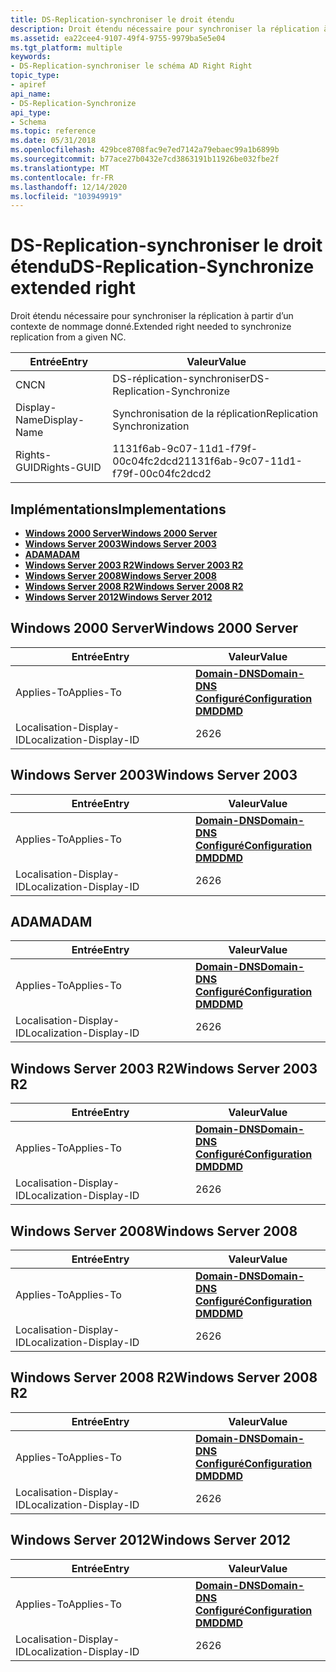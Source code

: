 ```yaml
---
title: DS-Replication-synchroniser le droit étendu
description: Droit étendu nécessaire pour synchroniser la réplication à partir d’un contexte de nommage donné.
ms.assetid: ea22cee4-9107-49f4-9755-9979ba5e5e04
ms.tgt_platform: multiple
keywords:
- DS-Replication-synchroniser le schéma AD Right Right
topic_type:
- apiref
api_name:
- DS-Replication-Synchronize
api_type:
- Schema
ms.topic: reference
ms.date: 05/31/2018
ms.openlocfilehash: 429bce8708fac9e7ed7142a79ebaec99a1b6899b
ms.sourcegitcommit: b77ace27b0432e7cd3863191b11926be032fbe2f
ms.translationtype: MT
ms.contentlocale: fr-FR
ms.lasthandoff: 12/14/2020
ms.locfileid: "103949919"
---
```

# <a name="ds-replication-synchronize-extended-right"></a><span data-ttu-id="e8ae8-104">DS-Replication-synchroniser le droit étendu</span><span class="sxs-lookup"><span data-stu-id="e8ae8-104">DS-Replication-Synchronize extended right</span></span>

<span data-ttu-id="e8ae8-105">Droit étendu nécessaire pour synchroniser la réplication à partir d’un contexte de nommage donné.</span><span class="sxs-lookup"><span data-stu-id="e8ae8-105">Extended right needed to synchronize replication from a given NC.</span></span>



| <span data-ttu-id="e8ae8-106">Entrée</span><span class="sxs-lookup"><span data-stu-id="e8ae8-106">Entry</span></span> | <span data-ttu-id="e8ae8-107">Valeur</span><span class="sxs-lookup"><span data-stu-id="e8ae8-107">Value</span></span> |
|--------------|--------------------------------------|
| <span data-ttu-id="e8ae8-108">CN</span><span class="sxs-lookup"><span data-stu-id="e8ae8-108">CN</span></span>           | <span data-ttu-id="e8ae8-109">DS-réplication-synchroniser</span><span class="sxs-lookup"><span data-stu-id="e8ae8-109">DS-Replication-Synchronize</span></span>           |
| <span data-ttu-id="e8ae8-110">Display-Name</span><span class="sxs-lookup"><span data-stu-id="e8ae8-110">Display-Name</span></span> | <span data-ttu-id="e8ae8-111">Synchronisation de la réplication</span><span class="sxs-lookup"><span data-stu-id="e8ae8-111">Replication Synchronization</span></span>          |
| <span data-ttu-id="e8ae8-112">Rights-GUID</span><span class="sxs-lookup"><span data-stu-id="e8ae8-112">Rights-GUID</span></span>  | <span data-ttu-id="e8ae8-113">1131f6ab-9c07-11d1-f79f-00c04fc2dcd2</span><span class="sxs-lookup"><span data-stu-id="e8ae8-113">1131f6ab-9c07-11d1-f79f-00c04fc2dcd2</span></span> |



## <a name="implementations"></a><span data-ttu-id="e8ae8-114">Implémentations</span><span class="sxs-lookup"><span data-stu-id="e8ae8-114">Implementations</span></span>

-   [<span data-ttu-id="e8ae8-115">**Windows 2000 Server**</span><span class="sxs-lookup"><span data-stu-id="e8ae8-115">**Windows 2000 Server**</span></span>](#windows-2000-server)
-   [<span data-ttu-id="e8ae8-116">**Windows Server 2003**</span><span class="sxs-lookup"><span data-stu-id="e8ae8-116">**Windows Server 2003**</span></span>](#windows-server-2003)
-   [<span data-ttu-id="e8ae8-117">**ADAM**</span><span class="sxs-lookup"><span data-stu-id="e8ae8-117">**ADAM**</span></span>](#adam)
-   [<span data-ttu-id="e8ae8-118">**Windows Server 2003 R2**</span><span class="sxs-lookup"><span data-stu-id="e8ae8-118">**Windows Server 2003 R2**</span></span>](#windows-server-2003-r2)
-   [<span data-ttu-id="e8ae8-119">**Windows Server 2008**</span><span class="sxs-lookup"><span data-stu-id="e8ae8-119">**Windows Server 2008**</span></span>](#windows-server-2008)
-   [<span data-ttu-id="e8ae8-120">**Windows Server 2008 R2**</span><span class="sxs-lookup"><span data-stu-id="e8ae8-120">**Windows Server 2008 R2**</span></span>](#windows-server-2008-r2)
-   [<span data-ttu-id="e8ae8-121">**Windows Server 2012**</span><span class="sxs-lookup"><span data-stu-id="e8ae8-121">**Windows Server 2012**</span></span>](#windows-server-2012)

## <a name="windows-2000-server"></a><span data-ttu-id="e8ae8-122">Windows 2000 Server</span><span class="sxs-lookup"><span data-stu-id="e8ae8-122">Windows 2000 Server</span></span>



| <span data-ttu-id="e8ae8-123">Entrée</span><span class="sxs-lookup"><span data-stu-id="e8ae8-123">Entry</span></span> | <span data-ttu-id="e8ae8-124">Valeur</span><span class="sxs-lookup"><span data-stu-id="e8ae8-124">Value</span></span> |
|-------------------------|----------------------------------------------------------------------------------------------------------------------------------|
| <span data-ttu-id="e8ae8-125">Applies-To</span><span class="sxs-lookup"><span data-stu-id="e8ae8-125">Applies-To</span></span>              | [<span data-ttu-id="e8ae8-126">**Domain-DNS**</span><span class="sxs-lookup"><span data-stu-id="e8ae8-126">**Domain-DNS**</span></span>](c-domaindns.md)<br/> [<span data-ttu-id="e8ae8-127">**Configuré**</span><span class="sxs-lookup"><span data-stu-id="e8ae8-127">**Configuration**</span></span>](c-configuration.md)<br/> [<span data-ttu-id="e8ae8-128">**DMD**</span><span class="sxs-lookup"><span data-stu-id="e8ae8-128">**DMD**</span></span>](c-dmd.md)<br/> |
| <span data-ttu-id="e8ae8-129">Localisation-Display-ID</span><span class="sxs-lookup"><span data-stu-id="e8ae8-129">Localization-Display-ID</span></span> | <span data-ttu-id="e8ae8-130">26</span><span class="sxs-lookup"><span data-stu-id="e8ae8-130">26</span></span>                                                                                                                               |



## <a name="windows-server-2003"></a><span data-ttu-id="e8ae8-131">Windows Server 2003</span><span class="sxs-lookup"><span data-stu-id="e8ae8-131">Windows Server 2003</span></span>



| <span data-ttu-id="e8ae8-132">Entrée</span><span class="sxs-lookup"><span data-stu-id="e8ae8-132">Entry</span></span> | <span data-ttu-id="e8ae8-133">Valeur</span><span class="sxs-lookup"><span data-stu-id="e8ae8-133">Value</span></span> |
|-------------------------|----------------------------------------------------------------------------------------------------------------------------------|
| <span data-ttu-id="e8ae8-134">Applies-To</span><span class="sxs-lookup"><span data-stu-id="e8ae8-134">Applies-To</span></span>              | [<span data-ttu-id="e8ae8-135">**Domain-DNS**</span><span class="sxs-lookup"><span data-stu-id="e8ae8-135">**Domain-DNS**</span></span>](c-domaindns.md)<br/> [<span data-ttu-id="e8ae8-136">**Configuré**</span><span class="sxs-lookup"><span data-stu-id="e8ae8-136">**Configuration**</span></span>](c-configuration.md)<br/> [<span data-ttu-id="e8ae8-137">**DMD**</span><span class="sxs-lookup"><span data-stu-id="e8ae8-137">**DMD**</span></span>](c-dmd.md)<br/> |
| <span data-ttu-id="e8ae8-138">Localisation-Display-ID</span><span class="sxs-lookup"><span data-stu-id="e8ae8-138">Localization-Display-ID</span></span> | <span data-ttu-id="e8ae8-139">26</span><span class="sxs-lookup"><span data-stu-id="e8ae8-139">26</span></span>                                                                                                                               |



## <a name="adam"></a><span data-ttu-id="e8ae8-140">ADAM</span><span class="sxs-lookup"><span data-stu-id="e8ae8-140">ADAM</span></span>



| <span data-ttu-id="e8ae8-141">Entrée</span><span class="sxs-lookup"><span data-stu-id="e8ae8-141">Entry</span></span> | <span data-ttu-id="e8ae8-142">Valeur</span><span class="sxs-lookup"><span data-stu-id="e8ae8-142">Value</span></span> |
|-------------------------|----------------------------------------------------------------------------------------------------------------------------------|
| <span data-ttu-id="e8ae8-143">Applies-To</span><span class="sxs-lookup"><span data-stu-id="e8ae8-143">Applies-To</span></span>              | [<span data-ttu-id="e8ae8-144">**Domain-DNS**</span><span class="sxs-lookup"><span data-stu-id="e8ae8-144">**Domain-DNS**</span></span>](c-domaindns.md)<br/> [<span data-ttu-id="e8ae8-145">**Configuré**</span><span class="sxs-lookup"><span data-stu-id="e8ae8-145">**Configuration**</span></span>](c-configuration.md)<br/> [<span data-ttu-id="e8ae8-146">**DMD**</span><span class="sxs-lookup"><span data-stu-id="e8ae8-146">**DMD**</span></span>](c-dmd.md)<br/> |
| <span data-ttu-id="e8ae8-147">Localisation-Display-ID</span><span class="sxs-lookup"><span data-stu-id="e8ae8-147">Localization-Display-ID</span></span> | <span data-ttu-id="e8ae8-148">26</span><span class="sxs-lookup"><span data-stu-id="e8ae8-148">26</span></span>                                                                                                                               |



## <a name="windows-server-2003-r2"></a><span data-ttu-id="e8ae8-149">Windows Server 2003 R2</span><span class="sxs-lookup"><span data-stu-id="e8ae8-149">Windows Server 2003 R2</span></span>



| <span data-ttu-id="e8ae8-150">Entrée</span><span class="sxs-lookup"><span data-stu-id="e8ae8-150">Entry</span></span> | <span data-ttu-id="e8ae8-151">Valeur</span><span class="sxs-lookup"><span data-stu-id="e8ae8-151">Value</span></span> |
|-------------------------|----------------------------------------------------------------------------------------------------------------------------------|
| <span data-ttu-id="e8ae8-152">Applies-To</span><span class="sxs-lookup"><span data-stu-id="e8ae8-152">Applies-To</span></span>              | [<span data-ttu-id="e8ae8-153">**Domain-DNS**</span><span class="sxs-lookup"><span data-stu-id="e8ae8-153">**Domain-DNS**</span></span>](c-domaindns.md)<br/> [<span data-ttu-id="e8ae8-154">**Configuré**</span><span class="sxs-lookup"><span data-stu-id="e8ae8-154">**Configuration**</span></span>](c-configuration.md)<br/> [<span data-ttu-id="e8ae8-155">**DMD**</span><span class="sxs-lookup"><span data-stu-id="e8ae8-155">**DMD**</span></span>](c-dmd.md)<br/> |
| <span data-ttu-id="e8ae8-156">Localisation-Display-ID</span><span class="sxs-lookup"><span data-stu-id="e8ae8-156">Localization-Display-ID</span></span> | <span data-ttu-id="e8ae8-157">26</span><span class="sxs-lookup"><span data-stu-id="e8ae8-157">26</span></span>                                                                                                                               |



## <a name="windows-server-2008"></a><span data-ttu-id="e8ae8-158">Windows Server 2008</span><span class="sxs-lookup"><span data-stu-id="e8ae8-158">Windows Server 2008</span></span>



| <span data-ttu-id="e8ae8-159">Entrée</span><span class="sxs-lookup"><span data-stu-id="e8ae8-159">Entry</span></span> | <span data-ttu-id="e8ae8-160">Valeur</span><span class="sxs-lookup"><span data-stu-id="e8ae8-160">Value</span></span> |
|-------------------------|----------------------------------------------------------------------------------------------------------------------------------|
| <span data-ttu-id="e8ae8-161">Applies-To</span><span class="sxs-lookup"><span data-stu-id="e8ae8-161">Applies-To</span></span>              | [<span data-ttu-id="e8ae8-162">**Domain-DNS**</span><span class="sxs-lookup"><span data-stu-id="e8ae8-162">**Domain-DNS**</span></span>](c-domaindns.md)<br/> [<span data-ttu-id="e8ae8-163">**Configuré**</span><span class="sxs-lookup"><span data-stu-id="e8ae8-163">**Configuration**</span></span>](c-configuration.md)<br/> [<span data-ttu-id="e8ae8-164">**DMD**</span><span class="sxs-lookup"><span data-stu-id="e8ae8-164">**DMD**</span></span>](c-dmd.md)<br/> |
| <span data-ttu-id="e8ae8-165">Localisation-Display-ID</span><span class="sxs-lookup"><span data-stu-id="e8ae8-165">Localization-Display-ID</span></span> | <span data-ttu-id="e8ae8-166">26</span><span class="sxs-lookup"><span data-stu-id="e8ae8-166">26</span></span>                                                                                                                               |



## <a name="windows-server-2008-r2"></a><span data-ttu-id="e8ae8-167">Windows Server 2008 R2</span><span class="sxs-lookup"><span data-stu-id="e8ae8-167">Windows Server 2008 R2</span></span>



| <span data-ttu-id="e8ae8-168">Entrée</span><span class="sxs-lookup"><span data-stu-id="e8ae8-168">Entry</span></span> | <span data-ttu-id="e8ae8-169">Valeur</span><span class="sxs-lookup"><span data-stu-id="e8ae8-169">Value</span></span> |
|-------------------------|----------------------------------------------------------------------------------------------------------------------------------|
| <span data-ttu-id="e8ae8-170">Applies-To</span><span class="sxs-lookup"><span data-stu-id="e8ae8-170">Applies-To</span></span>              | [<span data-ttu-id="e8ae8-171">**Domain-DNS**</span><span class="sxs-lookup"><span data-stu-id="e8ae8-171">**Domain-DNS**</span></span>](c-domaindns.md)<br/> [<span data-ttu-id="e8ae8-172">**Configuré**</span><span class="sxs-lookup"><span data-stu-id="e8ae8-172">**Configuration**</span></span>](c-configuration.md)<br/> [<span data-ttu-id="e8ae8-173">**DMD**</span><span class="sxs-lookup"><span data-stu-id="e8ae8-173">**DMD**</span></span>](c-dmd.md)<br/> |
| <span data-ttu-id="e8ae8-174">Localisation-Display-ID</span><span class="sxs-lookup"><span data-stu-id="e8ae8-174">Localization-Display-ID</span></span> | <span data-ttu-id="e8ae8-175">26</span><span class="sxs-lookup"><span data-stu-id="e8ae8-175">26</span></span>                                                                                                                               |



## <a name="windows-server-2012"></a><span data-ttu-id="e8ae8-176">Windows Server 2012</span><span class="sxs-lookup"><span data-stu-id="e8ae8-176">Windows Server 2012</span></span>



| <span data-ttu-id="e8ae8-177">Entrée</span><span class="sxs-lookup"><span data-stu-id="e8ae8-177">Entry</span></span> | <span data-ttu-id="e8ae8-178">Valeur</span><span class="sxs-lookup"><span data-stu-id="e8ae8-178">Value</span></span> |
|-------------------------|----------------------------------------------------------------------------------------------------------------------------------|
| <span data-ttu-id="e8ae8-179">Applies-To</span><span class="sxs-lookup"><span data-stu-id="e8ae8-179">Applies-To</span></span>              | [<span data-ttu-id="e8ae8-180">**Domain-DNS**</span><span class="sxs-lookup"><span data-stu-id="e8ae8-180">**Domain-DNS**</span></span>](c-domaindns.md)<br/> [<span data-ttu-id="e8ae8-181">**Configuré**</span><span class="sxs-lookup"><span data-stu-id="e8ae8-181">**Configuration**</span></span>](c-configuration.md)<br/> [<span data-ttu-id="e8ae8-182">**DMD**</span><span class="sxs-lookup"><span data-stu-id="e8ae8-182">**DMD**</span></span>](c-dmd.md)<br/> |
| <span data-ttu-id="e8ae8-183">Localisation-Display-ID</span><span class="sxs-lookup"><span data-stu-id="e8ae8-183">Localization-Display-ID</span></span> | <span data-ttu-id="e8ae8-184">26</span><span class="sxs-lookup"><span data-stu-id="e8ae8-184">26</span></span>                                                                                                                               |



 

 






